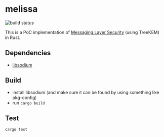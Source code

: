 # melissa

![build status](https://travis-ci.org/wireapp/melissa.svg?branch=master)

This is a PoC implementation of [Messaging Layer Security](https://github.com/ekr/mls-protocol/blob/master/draft-barnes-mls-protocol.md) (using TreeKEM) in Rust.

## Dependencies

 - [libsodium](https://github.com/jedisct1/libsodium)

## Build

 - install libsodium (and make sure it can be found by using something like pkg-config)
 - run `cargo build`

## Test

`cargo test`
